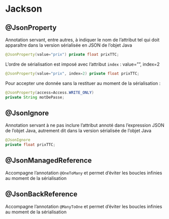 # Jackson

## @JsonProperty

Annotation servant, entre autres, à indiquer le nom de l’attribut tel qui doit apparaître dans la version sérialisée en JSON de l’objet Java

```java
@JsonProperty(value="prix") private float prixTTC;
```

L’ordre de sérialisation est imposé avec l’attribut `index` : value=””, index=2

```java
@JsonProperty(value="prix", index=2) private float prixTTC;
```

Pour accepter une donnée sans la restituer au moment de la sérialisation :

```java
@JsonProperty(access=Access.WRITE_ONLY)
private String motDePasse;
```

## @JsonIgnore

Annotation servant à ne pas inclure l’attribut annoté dans l’expression JSON de l’objet Java, autrement dit dans la version sérialisée de l’objet Java

```java
@JsonIgnore
private float prixTTC;
```

## @JsonManagedReference

Accompagne l’annotation `@OneToMany` et permet d’éviter les boucles infinies au moment de la sérialisation

## @JsonBackReference

Accompagne l’annotation `@ManyToOne` et permet d’éviter les boucles infinies au moment de la sérialisation
